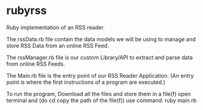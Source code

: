 # rubyrss
Ruby implementation of an RSS reader.

The rssData.rb file contain the data models we will be using to manage and store RSS Data from an online RSS Feed.

The rssManager.rb file is our custom Library/API to extract and parse data from online RSS Feeds.

The Main.rb file is the entry point of our RSS Reader Application. 
(An entry point is where the first instructions of a program are executed.)


To run the program,
Download all the files and store them in a file(f)
open terminal and (do cd copy the path of the file(f))
use command:
ruby main.rb
